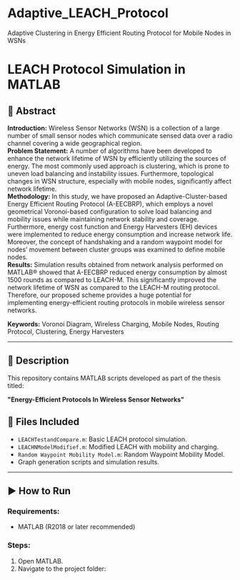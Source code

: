 # Adaptive_LEACH_Protocol
Adaptive Clustering in Energy Efficient Routing Protocol for Mobile Nodes in WSNs
# LEACH Protocol Simulation in MATLAB

## 📄 Abstract

**Introduction:** Wireless Sensor Networks (WSN) is a collection of a large number of small sensor nodes which communicate sensed data over a radio channel covering a wide geographical region.  
**Problem Statement:** A number of algorithms have been developed to enhance the network lifetime of WSN by efficiently utilizing the sources of energy. The most commonly used approach is clustering, which is prone to uneven load balancing and instability issues. Furthermore, topological changes in WSN structure, especially with mobile nodes, significantly affect network lifetime.  
**Methodology:** In this study, we have proposed an Adaptive-Cluster-based Energy Efficient Routing Protocol (A-EECBRP), which employs a novel geometrical Voronoi-based configuration to solve load balancing and mobility issues while maintaining network stability and coverage. Furthermore, energy cost function and Energy Harvesters (EH) devices were implemented to reduce energy consumption and increase network life. Moreover, the concept of handshaking and a random waypoint model for nodes’ movement between cluster groups was examined to define mobile nodes.  
**Results:** Simulation results obtained from network analysis performed on MATLAB® showed that A-EECBRP reduced energy consumption by almost 1500 rounds as compared to LEACH-M. This significantly improved the network lifetime of WSN as compared to the LEACH-M routing protocol. Therefore, our proposed scheme provides a huge potential for implementing energy-efficient routing protocols in mobile wireless sensor networks.  

**Keywords:** Voronoi Diagram, Wireless Charging, Mobile Nodes, Routing Protocol, Clustering, Energy Harvesters

---

## 📘 Description

This repository contains MATLAB scripts developed as part of the thesis titled:

**"Energy-Efficient Protocols In Wireless Sensor Networks"**


## 📁 Files Included

- `LEACHTestandCompare.m`: Basic LEACH protocol simulation.
- `LEACHNModelModifief.m`: Modified LEACH with mobility and charging.
- `Random Waypoint Mobility Model.m`: Random Waypoint Mobility Model.
- Graph generation scripts and simulation results.

---

## ▶️ How to Run

### Requirements:
- MATLAB (R2018 or later recommended)

### Steps:

1. Open MATLAB.
2. Navigate to the project folder:
   ```matla

